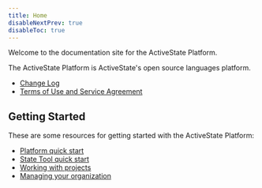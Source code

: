 ```yaml
---
title: Home
disableNextPrev: true
disableToc: true
---
```


Welcome to the documentation site for the ActiveState Platform.

The ActiveState Platform is ActiveState's open source languages platform.

* [Change Log](changes/)
* [Terms of Use and Service Agreement](terms/)

## Getting Started

These are some resources for getting started with the ActiveState Platform:

* [Platform quick start](start/)
* [State Tool quick start](start/state-tool/)
* [Working with projects](projects/)
* [Managing your organization](organizations/)

